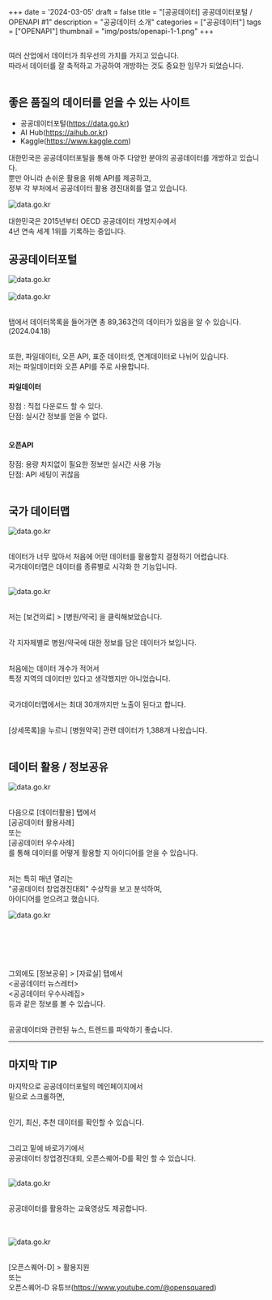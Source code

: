 +++
date = '2024-03-05'
draft = false
title =  "[공공데이터] 공공데이터포털 / OPENAPI #1"
description = "공공데이터 소개"
categories = ["공공데이터"]
tags = ["OPENAPI"]
thumbnail = "img/posts/openapi-1-1.png"
+++


## 

여러 산업에서 데이터가 최우선의 가치를 가지고 있습니다.<br>
따라서 데이터를 잘 축적하고 가공하여 개방하는 것도 중요한 임무가 되었습니다.
<br><br>

## 좋은 품질의 데이터를 얻을 수 있는 사이트
- 공공데이터포털(<https://data.go.kr>)
- AI Hub(<https://aihub.or.kr>)
- Kaggle(<https://www.kaggle.com>)

대한민국은 공공데이터포털을 통해 아주 다양한 분야의 공공데이터를 개방하고 있습니다.<br>
뿐만 아니라 손쉬운 활용을 위해 API를 제공하고,<br>
정부 각 부처에서 공공데이터 활용 경진대회를 열고 있습니다.<br>

<img src="/img/posts/openapi-1-2.jpg" alt="data.go.kr" style="max-width: 80%; height: auto; display: block;" />


대한민국은 2015년부터 OECD 공공데이터 개방지수에서<br>
4년 연속 세계 1위를 기록하는 중입니다.



## 공공데이터포털

<img src="/img/posts/openapi-1-31.png" alt="data.go.kr" style="max-width: 100%; height: auto; display: block;"> <br>
<img src="/img/posts/openapi-1-3.png" alt="data.go.kr" style="max-width: 100%; height: auto; display: block;"> <br>



탭에서 데이터목록을 들어가면 총 89,363건의 데이터가 있음을 알 수 있습니다.(2024.04.18)<br><br>

또한, 파일데이터, 오픈 API, 표준 데이터셋, 연계데이터로 나뉘어 있습니다.<br>
저는 파일데이터와 오픈 API를 주로 사용합니다.<br>

#### 파일데이터

장점 : 직접 다운로드 할 수 있다.<br>
단점: 실시간 정보를 얻을 수 없다.<br>
<br>

#### 오픈API
장점: 용량 차지없이 필요한 정보만 실시간 사용 가능<br>
단점: API 세팅이 귀찮음<br>
<br>

## 국가 데이터맵<br>

<img src="/img/posts/openapi-1-4.png" alt="data.go.kr" style="max-width: 100%; height: auto; display: block;"> <br>


데이터가 너무 많아서 처음에 어떤 데이터를 활용할지 결정하기 어렵습니다.<br>
국가데이터맵은 데이터를 종류별로 시각화 한 기능입니다.<br><br>

<img src="/img/posts/openapi-1-5.png" alt="data.go.kr" style="max-width: 100%; height: auto; display: block;"> <br>



저는 \[보건의료] > \[병원/약국] 을 클릭해보았습니다.<br><br>

각 지자체별로 병원/약국에 대한 정보를 담은 데이터가 보입니다.<br><br>

처음에는 데이터 개수가 적어서<br>
특정 지역의 데이터만 있다고 생각했지만 아니었습니다.<br><br>

국가데이터맵에서는 최대 30개까지만 노출이 된다고 합니다.<br><br>

\[상세목록]을 누르니 \[병원약국] 관련 데이터가 1,388개 나왔습니다.<br><br>

## 데이터 활용 / 정보공유<br>

<img src="/img/posts/openapi-1-6.png" alt="data.go.kr" style="max-width: 100%; height: auto; display: block;"> <br>


다음으로 \[데이터활용] 탭에서<br>
\[공공데이터 활용사례]<br>
또는 <br>
\[공공데이터 우수사례]<br>
를 통해 데이터를 어떻게 활용할 지 아이디어를 얻을 수 있습니다.<br><br>

저는 특히 매년 열리는<br>
"공공데이터 창업경진대회" 수상작을 보고 분석하여,<br>
아이디어를 얻으려고 했습니다.<br>

<img src="/img/posts/openapi-1-7.png" alt="data.go.kr" style="max-width: 100%; height: auto; display: block;"> <br>

<br><br><br>



그외에도 \[정보공유] > \[자료실] 탭에서<br>
\<공공데이터 뉴스레터><br>
\<공공데이터 우수사례집><br>
등과 같은 정보를 볼 수 있습니다.<br><br>

공공데이터와 관련된 뉴스, 트렌드를 파악하기 좋습니다.<br>

---

## 마지막 TIP

마지막으로 공공데이터포털의 메인페이지에서<br>
밑으로 스크롤하면,<br><br>

인기, 최신, 추천 데이터를 확인할 수 있습니다.<br><br>

그리고 밑에 바로가기에서<br>
공공데이터 창업경진대회, 오픈스퀘어-D를 확인 할 수 있습니다.<br><br>

<img src="/img/posts/openapi-1-8.png" alt="data.go.kr" style="max-width: 100%; height: auto; display: block;"><br>



공공데이터를 활용하는 교육영상도 제공합니다.<br><br><br>

<img src="/img/posts/openapi-1-9.png" alt="data.go.kr" style="max-width: 100%; height: auto; display: block;"> <br>





\[오픈스퀘어-D] > 활용지원<br>
또는<br>
오픈스퀘어-D 유튜브(<https://www.youtube.com/@opensquared>)<br><br>


